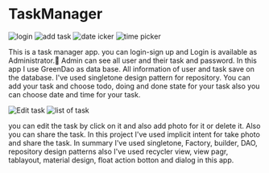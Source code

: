 # TaskManager
![login](https://user-images.githubusercontent.com/54942448/74101814-02d36a80-4b53-11ea-9b9e-3c6fa6d31076.PNG) 
![add task](https://user-images.githubusercontent.com/54942448/74101937-0e736100-4b54-11ea-9189-162c126219ba.PNG) 
![date  icker](https://user-images.githubusercontent.com/54942448/74101944-1e8b4080-4b54-11ea-8df9-c928c5df1676.PNG) 
![time picker](https://user-images.githubusercontent.com/54942448/74101951-2a770280-4b54-11ea-84ae-0d21185a632f.PNG) 

This is a task manager app. you can login-sign up and Login is available as Administrator. َAdmin can see all user and their task and password.
In this app I use GreenDao as data base. All information of user and task save on the database. I've used singletone design pattern for repository.
You can add your task and choose todo, doing and done state for your task also you can choose date and time for your task.
 
![Edit task](https://user-images.githubusercontent.com/54942448/74101968-50040c00-4b54-11ea-88c3-24880fc5f1cd.PNG) 
![list of task](https://user-images.githubusercontent.com/54942448/74101972-614d1880-4b54-11ea-8d9a-ff4a59996430.PNG)

you can edit the task by click on it and also add photo for it or delete it. Also you can share the task. In this project I've used implicit intent for take photo and share the task.
In summary I've used singletone, Factory, builder, DAO, repository design patterns also I've used recycler view, view pagr, tablayout, material design, float action botton and dialog in this app.
